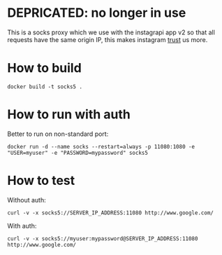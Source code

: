 # DEPRICATED: no longer in use

This is a socks proxy which we use with the instagrapi app v2 so that all requests have the same origin IP, this makes instagram [trust](https://github.com/adw0rd/instagrapi/discussions/220) us more.

# How to build

```
docker build -t socks5 .
```

# How to run with auth


Better to run on non-standard port:
```
docker run -d --name socks --restart=always -p 11080:1080 -e "USER=myuser" -e "PASSWORD=mypassword" socks5
```


# How to test

Without auth:
```
curl -v -x socks5://SERVER_IP_ADDRESS:11080 http://www.google.com/
```

With auth:
```
curl -v -x socks5://myuser:mypassword@SERVER_IP_ADDRESS:11080 http://www.google.com/
```
